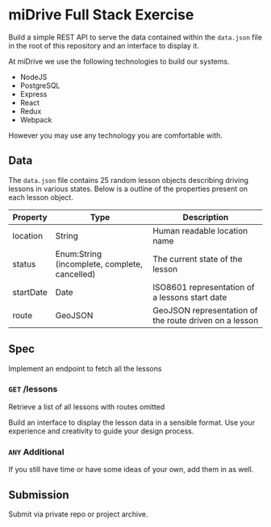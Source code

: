 # miDrive Full Stack Exercise

Build a simple REST API to serve the data contained within the `data.json` file in the root of this repository and an interface to display it.

At miDrive we use the following technologies to build our systems.

- NodeJS
- PostgreSQL
- Express
- React
- Redux
- Webpack

However you may use any technology you are comfortable with.

## Data
The `data.json` file contains 25 random lesson objects describing driving lessons in various states.
Below is a outline of the properties present on each lesson object.

|Property  |Type       |Description|
|----------|-----------|-----------|
|location  |String     |Human readable location name|
|status    |Enum:String (incomplete, complete, cancelled)|The current state of the lesson|
|startDate |Date       |ISO8601 representation of a lessons start date|
|route     |GeoJSON    |GeoJSON representation of the route driven on a lesson|

## Spec
Implement an endpoint to fetch all the lessons

### `GET` /lessons
Retrieve a list of all lessons with routes omitted

Build an interface to display the lesson data in a sensible format. Use your experience and creativity to guide your design process.

### `ANY` Additional
If you still have time or have some ideas of your own, add them in as well.

## Submission

Submit via private repo or project archive.
